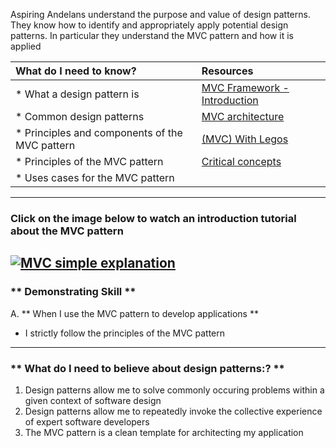 Aspiring Andelans understand the purpose and value of design patterns. They know how to identify and appropriately apply potential design patterns. In particular they understand the MVC pattern and how it is applied


| What do I need to know?   |      Resources      |
|:-------------|:------------------|
| * What a design pattern is| [MVC Framework - Introduction](https://medium.freecodecamp.org/model-view-controller-mvc-explained-through-ordering-drinks-at-the-bar-efcba6255053) |
| * Common design patterns|[MVC architecture](https://developer.mozilla.org/en-US/Apps/Fundamentals/Modern_web_app_architecture/MVC_architecture)|
| * Principles and components of the MVC pattern |[(MVC) With Legos](https://realpython.com/the-model-view-controller-mvc-paradigm-summarized-with-legos/) |
| * Principles of the MVC pattern| [Critical concepts](https://medium.com/@mattburgess/critical-concepts-mvc-cd5093deaca)
| * Uses cases for the MVC pattern  | |

----------
### **Click on the image below to watch an introduction tutorial about the MVC pattern**

[![MVC simple explanation](https://selftaughtcoders.com/wp-content/uploads/2015/07/mvc_diagram_with_routes.png)](https://www.youtube.com/watch?v=TuH_lqeDnUc "MVC simple explanation")
----------

### ** Demonstrating Skill **
A. **   When I use the MVC pattern to develop applications **
- I strictly follow the principles of the MVC pattern

----------

### ** What do I need to believe about design patterns:? **
1. Design patterns allow me to solve commonly occuring problems within a given context of software design
2. Design patterns allow me to repeatedly invoke the collective experience of expert software developers
3. The MVC pattern is a clean template for architecting my application
